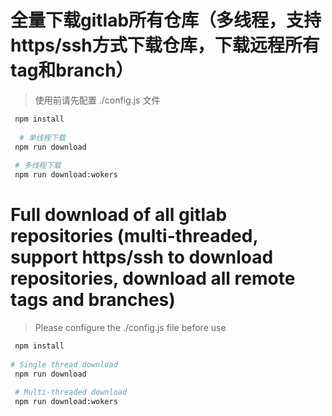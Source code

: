 # 全量下载gitlab所有仓库（多线程，支持https/ssh方式下载仓库，下载远程所有tag和branch）

> 使用前请先配置 ./config.js 文件

```bash
 npm install
 
  # 单线程下载
 npm run download
 
 # 多线程下载
 npm run download:wokers
```

# Full download of all gitlab repositories (multi-threaded, support https/ssh to download repositories, download all remote tags and branches)

> Please configure the ./config.js file before use

```bash
 npm install
 
# Single thread download
 npm run download
 
 # Multi-threaded download
 npm run download:wokers
```

